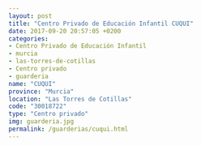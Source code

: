 ```yaml
---
layout: post
title: "Centro Privado de Educación Infantil CUQUI"
date: 2017-09-20 20:57:05 +0200
categories:
- Centro Privado de Educación Infantil
- murcia
- las-torres-de-cotillas
- Centro privado
- guarderia
name: "CUQUI"
province: "Murcia"
location: "Las Torres de Cotillas"
code: "30018722"
type: "Centro privado"
img: guarderia.jpg
permalink: /guarderias/cuqui.html
---
```

